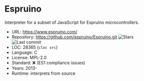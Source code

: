 # Espruino

Interpreter for a subset of JavaScript for Espruino microcontrollers.

* URL:        https://www.espruino.com/
* Repository: https://github.com/espruino/Espruino.git <img src="https://img.shields.io/github/stars/espruino/Espruino?label=&style=flat-square" alt="Stars"><img src="https://img.shields.io/github/last-commit/espruino/Espruino?label=&style=flat-square" alt="Last commit">
* LOC:        28365 (`cloc src`)
* Language:   C
* License:    MPL-2.0
* Standard:   ❌ (ES1 compliance issues)
* Years:      2013-
* Runtime:    interprets from source

